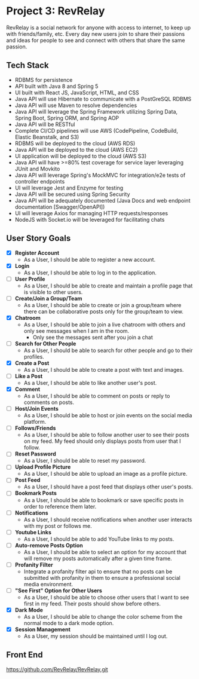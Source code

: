 # Project 3: RevRelay
RevRelay is a social network for anyone with access to internet, to keep up with friends/family, etc. Every day new users join to share their passions and ideas for people to see and connect with others that share the same passion.

## Tech Stack
- RDBMS for persistence
- API built with Java 8 and Spring 5
- UI built with React JS, JavaScript, HTML, and CSS
- Java API will use Hibernate to communicate with a PostGreSQL RDBMS
- Java API will use Maven to resolve dependencies
- Java API will leverage the Spring Framework utilizing Spring Data, Spring Boot, Spring ORM, and Spring AOP
- Java API will be RESTful 
- Complete CI/CD pipelines will use AWS (CodePipeline, CodeBuild, Elastic Beanstalk, and S3)
- RDBMS will be deployed to the cloud (AWS RDS)
- Java API will be deployed to the cloud (AWS EC2)
- UI application will be deployed to the cloud (AWS S3)
- Java API will have >=80% test coverage for service layer leveraging JUnit and Movkito
- Java API will leverage Spring's MockMVC for integration/e2e tests of controller endpoints
- UI will leverage Jest and Enzyme for testing
- Java API will be secured using Spring Security
- Java API will be adequately documented (Java Docs and web endpoint documentation [Swagger/OpenAPI])
- UI will leverage Axios for managing HTTP requests/responses
- NodeJS with Socket.io will be leveraged for facilitating chats

## User Story Goals
- [x] **Register Account**
  - As a User, I should be able to register a new account.
- [x] **Login**
  - As a User, I should be able to log in to the application.
- [ ] **User Profile**
  - As a User, I should be able to create and maintain a profile page that is visible to other users.
- [ ] **Create/Join a Group/Team**
  - As a User, I should be able to create or join a group/team where there can be collaborative posts only for the group/team to view.
- [x] **Chatroom**
  - As a User, I should be able to join a live chatroom with others and only see messages when I am in the room.
    - Only see the messages sent after you join a chat
- [ ] **Search for Other People**
  - As a User, I should be able to search for other people and go to their profiles.
- [x] **Create a Post**
  - As a User, I should be able to create a post with text and images.
- [ ] **Like a Post**
  - As a User, I should be able to like another user's post.
- [x] **Comment**
  - As a User, I should be able to comment on posts or reply to comments on posts.
- [ ] **Host/Join Events**
  - As a User, I should be able to host or join events on the social media platform. 
- [ ] **Follows/Friends**
  - As a User, I should be able to follow another user to see their posts on my feed. My feed should only displays posts from user that I follow.
- [ ] **Reset Password**
  - As a User, I should be able to reset my password.
- [ ] **Upload Profile Picture**
  - As a User, I should be able to upload an image as a profile picture.
- [ ] **Post Feed**
  - As a User, I should have a post feed that displays other user's posts.
- [ ] **Bookmark Posts**
  - As a User, I should be able to bookmark or save specific posts in order to reference them later.
- [ ] **Notifications**
  - As a User, I should receive notifications when another user interacts with my post or follows me.
- [ ] **Youtube Links**
  - As a User, I should be able to add YouTube links to my posts.
- [ ] **Auto-remove Posts Option**
  - As a User, I should be able to select an option for my account that will remove my posts automatically after a given time frame.
- [ ] **Profanity Filter**
  - Integrate a profanity filter api to ensure that no posts can be submitted with profanity in them to ensure a professional social media environment.
- [ ] **"See First" Option for Other Users**
  - As a User, I should be able to choose other users that I want to see first in my feed. Their posts should show before others.
- [x] **Dark Mode**
  - As a User, I should be able to change the color scheme from the normal mode to a dark mode option.
- [x] **Session Management**
  - As a User, my session should be maintained until I log out.

## Front End
https://github.com/RevRelay/RevRelay.git
